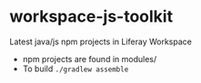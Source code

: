 # workspace-js-toolkit
Latest java/js npm projects in Liferay Workspace

- npm projects are found in modules/
- To build `./gradlew assemble`
